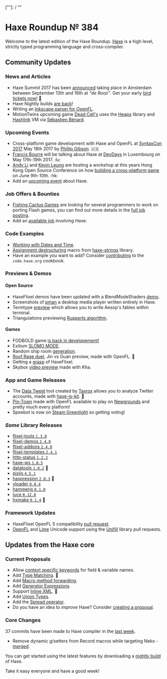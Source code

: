 [_template]: ../templates/roundup.html
[date]: / "2017-05-16 13:33:00"
[modified]: / "2017-05-16 14:30:00"
[published]: / "2017-05-16 14:30:00"
[description]: / "The latest news covering the Haxe community, featuring upcoming talks, the latest HaxeLib releases, game previews and lots more!"
[“”]: / “”

# Haxe Roundup № 384

Welcome to the latest edition of the Haxe Roundup. [Haxe](http://haxe.org/?utm_source=haxe.io) is a high level, strictly typed programming language and cross-compiler.

## Community Updates

### News and Articles

- Haxe Summit 2017 has been [announced](https://twitter.com/haxe_org/status/849702177039929344) taking place in Amsterdam between September 13th and 16th at _“de Roos”_. Get your early [bird tickets now!](http://summit.haxe.org/#tickets) :tada:
- Haxe Nightly builds [are back](https://twitter.com/francisbourre/status/862702808285491200)!
- Writing an [Inkscape parser for OpenFL](http://fierysquirrel.com/blog/2017/05/12/inkscape-parser-for-openfl-haxe/).
- MotionTwins upcoming game [Dead Cell's](http://store.steampowered.com/app/588650/Dead_Cells/) uses the [Heaps](https://github.com/HeapsIO/heaps) library and [Hashlink](http://hashlink.haxe.org/) VM via [Sébastien Bénard](https://twitter.com/deepnightfr/status/863752095194808321).
	
### Upcoming Events

- Cross-platform game development with Haxe and OpenFL at [SyntaxCon 2017](https://2017.syntaxcon.com/session/cross-platform-game-development-with-haxe-and-openfl/) May 18th 2017 by [Phillip Gibson](https://2017.syntaxcon.com/features/phillip-gibson-speaker-spotlight/). :us:
- [Francis Bourre](https://twitter.com/francisbourre) will be talking about Haxe at [DevDays](http://devdays.lt/francis-bourre/) in Luxembourg on May 17th-19th 2017. :lu:
- [Andy Li]( https://twitter.com/andy_li/) and [Kevin Leung](https://twitter.com/kevinresol) are hosting a workshop at this years Hong Kong Open Source Conference on how [building a cross-platform game](http://hkoscon.org/2017/topics/build-a-cross-platofrm-game-in-haxe/) on June 9th-10th. :hk:
- Add an [upcoming event](https://github.com/skial/haxe.io/labels/events) about Haxe.

### Job Offers & Bounties

- [Fishing Cactus Games](https://twitter.com/FishingCactus) are looking for several programmers to work on porting Flash games, you can find out more details in the [full job posting](http://emploi.afjv.com/emploi-jeux-video/EDEV610-11668).
- Add an [available job](https://github.com/skial/haxe.io/labels/jobs) _involving_ Haxe.

### Code Examples

- [Working with Dates and Time](http://code.haxe.org/category/beginner/date-time.html).
- [Assignment destructuring](https://github.com/vegardit/haxe-strings/blob/a5bad8ea097710eb7b1482412a8328231b32d95e/src/hx/strings/internal/Macros.hx#L124) macro from [haxe-strings](https://github.com/vegardit/haxe-strings/) library.
- Have an example you want to add? Consider [contributing](https://github.com/HaxeFoundation/code-cookbook#contributing-articles) to the `code.haxe.org` cookbook.

### Previews & Demos

#### Open Source

- HaxeFlixel demos have been updated with a BlendModeShaders [demo](https://twitter.com/HaxeFlixel/status/864153225280311296).
- Screenshots of [pman](https://twitter.com/ProgrammerRyan/status/862147162431397888) a desktop media player written entirely in Haxe.
- Termtype [preview](https://twitter.com/5Mixer/status/862259488299941888) which allows you to write Aesop's fables within terminal.
- Triangulations previewing [Rupperts algorithm](https://twitter.com/Nanjizal_net/status/862292754575085571).

#### Games
- FODBOLD game [is back in developement!](https://twitter.com/lewislepton/status/864177330251599874)
- Exilium [SLOMO MODE](https://twitter.com/5Mixer/status/862294098165735424).
- Random ship room [generation](https://twitter.com/Uhfgood/status/862345634308861952).
- [Roof Rage duel](https://twitter.com/early_melon/status/862480423993069569), Jin vs Guan preview, made with OpenFL. :star2: 
- Getting a [grasp](https://twitter.com/casualf0x/status/862676883913048064) of HaxeFlixel.
- Skybox [video preview](https://twitter.com/Hexvalues/status/863726012026302464) made with Kha.

### App and Game Releases

- The [Data Tweet](http://www.data-tweet.com/) tool created by [Tavrox](https://github.com/Tavrox?tab=repositories) allows you to analyze Twitter accounts, made with [haxe-js-kit](https://github.com/clemos/haxe-js-kit). :star2:
- [Pin-Town](https://www.pin-town.com/) made with OpenFL available to play on [Newgrounds](https://twitter.com/starburst997/status/862424810877571075) and pretty much every platform!
- Speebot is now on [Steam Greenlight](https://twitter.com/kircode/status/863673444000575488) so getting voting!

### _Some_ Library Releases

- [flixel-tools `1.3.0`](http://lib.haxe.org/p/flixel-tools)
- [flixel-demos `2.4.0`](http://lib.haxe.org/p/flixel-demos)
- [flixel-addons `2.4.0`](http://lib.haxe.org/p/flixel-addons)
- [flixel-templates `2.4.1`](http://lib.haxe.org/p/flixel-templates)
- [http-status `1.2.2`](http://lib.haxe.org/p/http-status)
- [haxe-ws `1.0.5`](http://lib.haxe.org/p/haxe-ws)
- [datatools `1.0.2`](http://lib.haxe.org/p/datatools) :star2: 
- [pixijs `4.5.1`](http://lib.haxe.org/p/pixijs)
- [haxpression `2.0.3`](http://lib.haxe.org/p/haxpression) :star2: 
- [yloader `0.0.4`](http://lib.haxe.org/p/yloader)
- [hammerjs `0.1.0`](http://lib.haxe.org/p/hammerjs)
- [luce `0.12.0`](http://lib.haxe.org/p/luce)
- [hxmake `0.1.4`](http://lib.haxe.org/p/hxmake) :star2:

### Framework Updates

- HaxeFlixel OpenFL 5 compatibility [pull request](https://mail.google.com/mail/u/1/#starred/15c02f07c4c28114).
- [OpenFL](https://github.com/openfl/openfl/pull/1565) and [Lime](https://github.com/openfl/lime/pull/980) Unicode support using the [Unifill](https://github.com/mandel59/unifill) library pull requests.

## Updates from the Haxe core

### Current Proposals

- Allow [context specific keywords](https://github.com/HaxeFoundation/haxe-evolution/issues/22) for field & variable names.
- Add [Type Matching](https://github.com/HaxeFoundation/haxe-evolution/pull/20). :star2:
- Add [Macro method forwarding](https://github.com/HaxeFoundation/haxe-evolution/pull/18).
- Add [Generator Expressions](https://github.com/HaxeFoundation/haxe-evolution/pull/15).
- Support [Inline XML](https://github.com/HaxeFoundation/haxe-evolution/pull/12). :star2:
- Add [Union Types](https://github.com/HaxeFoundation/haxe-evolution/pull/11).
- Add the [Spread operator](https://github.com/HaxeFoundation/haxe-evolution/pull/7).
- Do you have an idea to _improve_ Haxe? Consider [creating a proposal].

### Core Changes

37 commits have been made to Haxe compiler in the [last week].

- Remove dynamic g/setters from Record macros while targeting Neko - [merged](https://github.com/HaxeFoundation/record-macros/pull/9).

You can get started using the latest features by downloading a [nightly build] of Haxe.

Take it easy everyone and have a good week!

[last week]: https://github.com/issues?utf8=%E2%9C%93&q=closed%3A2017-05-09..2017-05-16+org%3Ahaxefoundation+is%3Aclosed+
[nightly build]: http://build.haxe.org
[creating a proposal]: https://github.com/HaxeFoundation/haxe-evolution
